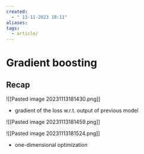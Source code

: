 ```yaml
---
created:
  - " 13-11-2023 18:11"
aliases: 
tags:
  - article/
---
```


# Gradient boosting

## Recap
![[Pasted image 20231113181430.png]]
- gradient of the loss w.r.t. output of previous model




![[Pasted image 20231113181459.png]]

![[Pasted image 20231113181524.png]]
 - one-dimensional optimization

